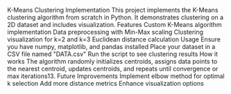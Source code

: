 K-Means Clustering Implementation
This project implements the K-Means clustering algorithm from scratch in Python. It demonstrates clustering on a 2D dataset and includes visualization.
Features
Custom K-Means algorithm implementation
Data preprocessing with Min-Max scaling
Clustering visualization for k=2 and k=3
Euclidean distance calculation
Usage
Ensure you have numpy, matplotlib, and pandas installed
Place your dataset in a CSV file named "DATA.csv"
Run the script to see clustering results
How it works
The algorithm randomly initializes centroids, assigns data points to the nearest centroid, updates centroids, and repeats until convergence or max iterations13.
Future Improvements
Implement elbow method for optimal k selection
Add more distance metrics
Enhance visualization options
